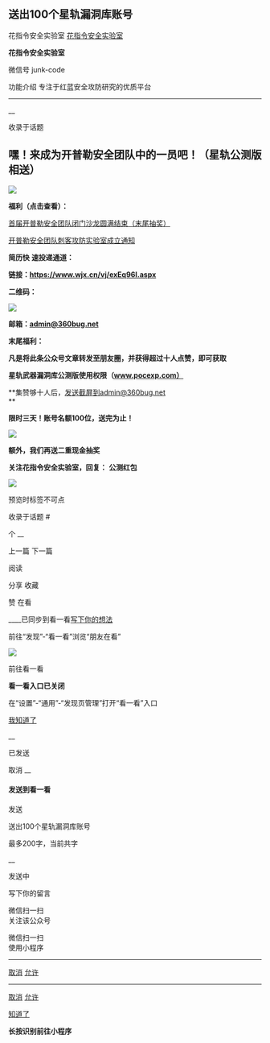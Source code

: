 ##  送出100个星轨漏洞库账号

花指令安全实验室  [ 花指令安全实验室 ](javascript:void\(0\);)

**花指令安全实验室** ![]()

微信号 junk-code

功能介绍 专注于红蓝安全攻防研究的优质平台

____

__

收录于话题

## 嘿！来成为开普勒安全团队中的一员吧！（星轨公测版相送）

![](https://raw.githubusercontent.com/tuchuang9/tc1/refs/heads/main/public/20210823183521.png)

 **福利（点击查看）：**  

[首届开普勒安全团队闭门沙龙圆满结束（末尾抽奖）](http://mp.weixin.qq.com/s?__biz=Mzk0NjEyNjY5OQ==&mid=2247485535&idx=1&sn=b4fd7bf5f790fc5c29696c7a5a8e576d&chksm=c30ba25bf47c2b4de9b84b8ff293888844b2e9eb42446583ab2062baae23535b0acdbfb15374&scene=21#wechat_redirect)

[开普勒安全团队刺客攻防实验室成立通知](http://mp.weixin.qq.com/s?__biz=Mzk0NjEyNjY5OQ==&mid=2247485781&idx=1&sn=248cee67ad5f686825e2de583ba5b479&chksm=c30ba351f47c2a4773928a29fb2289ff223e53e41e1f592cec990255afbb9224061ab71b1e1c&scene=21#wechat_redirect)  

 **简历快** **速投递通道：**

 **链接：https://www.wjx.cn/vj/exEq96I.aspx**

 **二维码：**  

![](https://raw.githubusercontent.com/tuchuang9/tc1/refs/heads/main/public/20210823183523.png)

 **邮箱：admin@360bug.net**

 **末尾福利：**

 **凡是将此条公众号文章转发至朋友圈，并获得超过十人点赞，即可获取**

 **星轨武器漏洞库公测版使用权限（www.pocexp.com）**

 **集赞够十人后，发送截屏到admin@360bug.net  
**

 **限时三天！账号名额100位，送完为止！**

![](https://raw.githubusercontent.com/tuchuang9/tc1/refs/heads/main/public/20210823183524.png)

 **额外，我们再送二重现金抽奖**

 **关注花指令安全实验室，回复：** **公测红包**

![](https://raw.githubusercontent.com/tuchuang9/tc1/refs/heads/main/public/20210823183526.png)  

预览时标签不可点

收录于话题 #

个 __

上一篇 下一篇

阅读

分享 收藏

赞 在看

____已同步到看一看[写下你的想法](javascript:;)

前往“发现”-“看一看”浏览“朋友在看”

![](//res.wx.qq.com/mmbizwap/zh_CN/htmledition/images/pic/appmsg/pic_like_comment55871f.png)

前往看一看

**看一看入口已关闭**

在“设置”-“通用”-“发现页管理”打开“看一看”入口

[我知道了](javascript:;)

__

已发送

取消 __

####  发送到看一看

发送

送出100个星轨漏洞库账号

最多200字，当前共字

__

发送中

写下你的留言

微信扫一扫  
关注该公众号

微信扫一扫  
使用小程序

****

[取消](javascript:void\(0\);) [允许](javascript:void\(0\);)

****

[取消](javascript:void\(0\);) [允许](javascript:void\(0\);)

[知道了](javascript:;)

**长按识别前往小程序**

![]()

